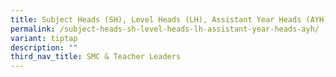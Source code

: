 ```yaml
---
title: Subject Heads (SH), Level Heads (LH), Assistant Year Heads (AYH)
permalink: /subject-heads-sh-level-heads-lh-assistant-year-heads-ayh/
variant: tiptap
description: ""
third_nav_title: SMC & Teacher Leaders
---
```

